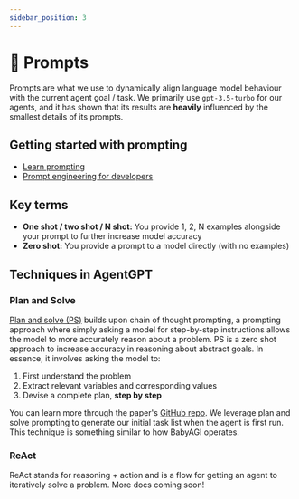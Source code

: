 ```yaml
---
sidebar_position: 3
---
```


# 💬 Prompts

Prompts are what we use to dynamically align language model behaviour with the current agent goal / task. We primarily
use `gpt-3.5-turbo` for our agents, and it has shown that its results are **heavily** influenced by the smallest details
of its prompts.

## Getting started with prompting

- [Learn prompting](https://learnprompting.org/)
- [Prompt engineering for developers](https://www.deeplearning.ai/short-courses/chatgpt-prompt-engineering-for-developers/)

## Key terms

- **One shot / two shot / N shot:** You provide 1, 2, N examples alongside your prompt to further increase model
  accuracy
- **Zero shot:** You provide a prompt to a model directly (with no examples)

## Techniques in AgentGPT

### Plan and Solve

[Plan and solve (PS)](https://arxiv.org/abs/2305.04091) builds upon chain of thought prompting, a prompting approach
where simply asking a model for step-by-step instructions allows the model to more accurately reason about a problem. PS
is a zero shot approach to increase accuracy in reasoning about abstract goals. In essence, it involves asking the model
to:

1. First understand the problem
2. Extract relevant variables and corresponding values
3. Devise a complete plan, **step by step**

You can learn more through the paper's [GitHub repo](https://github.com/AGI-Edgerunners/Plan-and-Solve-Prompting). We
leverage plan and solve prompting to generate our initial task list when the agent is first run. This technique is
something similar to how BabyAGI operates.

### ReAct

ReAct stands for reasoning + action and is a flow for getting an agent to iteratively solve a problem. More docs coming
soon!
